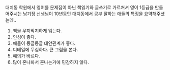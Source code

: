 <span style="font-family:.AppleSDGothicNeoI-Regular;">대치동</span> 학원에서 영어를 문제집이 아닌 책읽기와 글쓰기로 가르쳐셔 영어 1등급을 만들어주시는 남기정 선생님이 10년동안 대치동에서 공부 잘하는 애들의 특징을 요약해주셨는데..

1. 책을 무지막지하게 읽는다.
2. 인성이 좋다.
3. 애들이 둥글둥글 대안관계가 좋다.
4. 디테일에 무심하다. 큰 그림을 본다.
5. 예의가 바르다.
6. 많이 혼나봐서 혼나는거에 민감하지 않다.